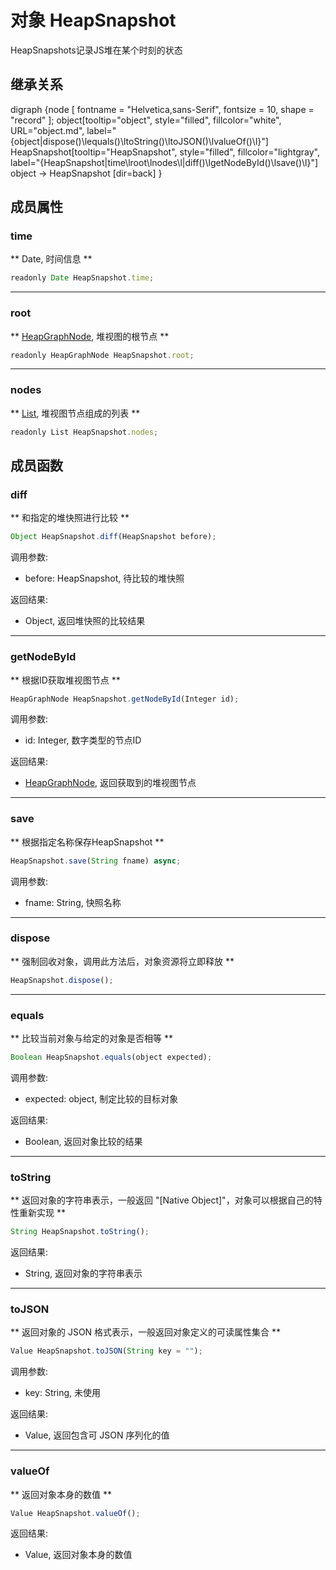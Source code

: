 # 对象 HeapSnapshot
HeapSnapshots记录JS堆在某个时刻的状态

## 继承关系
<dot>digraph {node [ fontname = "Helvetica,sans-Serif", fontsize = 10, shape = "record" ];
object[tooltip="object", style="filled", fillcolor="white", URL="object.md", label="{object|dispose()\lequals()\ltoString()\ltoJSON()\lvalueOf()\l}"]
HeapSnapshot[tooltip="HeapSnapshot", style="filled", fillcolor="lightgray", label="{HeapSnapshot|time\lroot\lnodes\l|diff()\lgetNodeById()\lsave()\l}"]
object -> HeapSnapshot [dir=back]
}</dot>

## 成员属性
        
### time
** Date, 时间信息 **

```JavaScript
readonly Date HeapSnapshot.time;
```

--------------------------
### root
** [HeapGraphNode](HeapGraphNode.md), 堆视图的根节点 **

```JavaScript
readonly HeapGraphNode HeapSnapshot.root;
```

--------------------------
### nodes
** [List](List.md), 堆视图节点组成的列表 **

```JavaScript
readonly List HeapSnapshot.nodes;
```

## 成员函数
        
### diff
** 和指定的堆快照进行比较 **

```JavaScript
Object HeapSnapshot.diff(HeapSnapshot before);
```

调用参数:
* before: HeapSnapshot, 待比较的堆快照

返回结果:
* Object, 返回堆快照的比较结果

--------------------------
### getNodeById
** 根据ID获取堆视图节点 **

```JavaScript
HeapGraphNode HeapSnapshot.getNodeById(Integer id);
```

调用参数:
* id: Integer, 数字类型的节点ID

返回结果:
* [HeapGraphNode](HeapGraphNode.md), 返回获取到的堆视图节点

--------------------------
### save
** 根据指定名称保存HeapSnapshot **

```JavaScript
HeapSnapshot.save(String fname) async;
```

调用参数:
* fname: String, 快照名称

--------------------------
### dispose
** 强制回收对象，调用此方法后，对象资源将立即释放 **

```JavaScript
HeapSnapshot.dispose();
```

--------------------------
### equals
** 比较当前对象与给定的对象是否相等 **

```JavaScript
Boolean HeapSnapshot.equals(object expected);
```

调用参数:
* expected: object, 制定比较的目标对象

返回结果:
* Boolean, 返回对象比较的结果

--------------------------
### toString
** 返回对象的字符串表示，一般返回 "[Native Object]"，对象可以根据自己的特性重新实现 **

```JavaScript
String HeapSnapshot.toString();
```

返回结果:
* String, 返回对象的字符串表示

--------------------------
### toJSON
** 返回对象的 JSON 格式表示，一般返回对象定义的可读属性集合 **

```JavaScript
Value HeapSnapshot.toJSON(String key = "");
```

调用参数:
* key: String, 未使用

返回结果:
* Value, 返回包含可 JSON 序列化的值

--------------------------
### valueOf
** 返回对象本身的数值 **

```JavaScript
Value HeapSnapshot.valueOf();
```

返回结果:
* Value, 返回对象本身的数值


